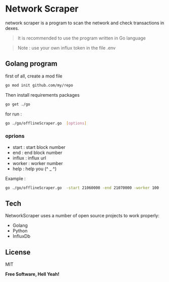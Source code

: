 # Network Scraper
network scraper is a program to scan the network and check transactions in dexes.

> It is recommended to use the program written in Go language

> Note : use your own influx token in the file .env

## Golang program

first of all, create a mod file
```sh
go mod init github.com/my/repo 
```
Then install requirements packages
```sh
go get ./go
```
for run :
```sh
go ./go/offlineScraper.go  [options]
```
### oprions
- start : start block number
- end : end block number
- influx : influx url
- worker : worker number
- help : help you (^ _ ^)

Example :
```sh
go ./go/offlineScraper.go  -start 21060000 -end 21070000 -worker 100
```

## Tech

NetworkScraper uses a number of open source projects to work properly:

- Golang
- Python
- InfluxDb



## License

MIT

**Free Software, Hell Yeah!**

